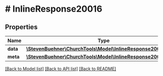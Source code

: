 # # InlineResponse20016

## Properties

Name | Type | Description | Notes
------------ | ------------- | ------------- | -------------
**data** | [**\StevenBuehner\ChurchTools\Model\InlineResponse20016Data[]**](InlineResponse20016Data.md) |  | [optional]
**meta** | [**\StevenBuehner\ChurchTools\Model\InlineResponse2002Meta**](InlineResponse2002Meta.md) |  | [optional]

[[Back to Model list]](../../README.md#models) [[Back to API list]](../../README.md#endpoints) [[Back to README]](../../README.md)
